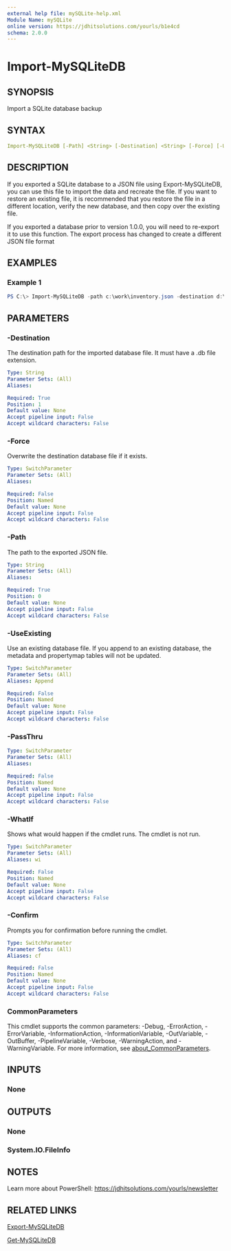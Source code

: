 ```yaml
---
external help file: mySQLite-help.xml
Module Name: mySQLite
online version: https://jdhitsolutions.com/yourls/b1e4cd
schema: 2.0.0
---
```


# Import-MySQLiteDB

## SYNOPSIS

Import a SQLite database backup

## SYNTAX

```yaml
Import-MySQLiteDB [-Path] <String> [-Destination] <String> [-Force] [-UseExisting] [-PassThru] [-WhatIf] [-Confirm] [<CommonParameters>]
```

## DESCRIPTION

If you exported a SQLite database to a JSON file using Export-MySQLiteDB, you can use this file to import the data and recreate the file. If you want to restore an existing file, it is recommended that you restore the file in a different location, verify the new database, and then copy over the existing file.

If you exported a database prior to version 1.0.0, you will need to re-export it to use this function. The export process has changed to create a different JSON file format

## EXAMPLES

### Example 1

```powershell
PS C:\> Import-MySQLiteDB -path c:\work\inventory.json -destination d:\temp\inventory.db.
```

## PARAMETERS

### -Destination

The destination path for the imported database file. It must have a .db file extension.

```yaml
Type: String
Parameter Sets: (All)
Aliases:

Required: True
Position: 1
Default value: None
Accept pipeline input: False
Accept wildcard characters: False
```

### -Force

Overwrite the destination database file if it exists.

```yaml
Type: SwitchParameter
Parameter Sets: (All)
Aliases:

Required: False
Position: Named
Default value: None
Accept pipeline input: False
Accept wildcard characters: False
```

### -Path

The path to the exported JSON file.

```yaml
Type: String
Parameter Sets: (All)
Aliases:

Required: True
Position: 0
Default value: None
Accept pipeline input: False
Accept wildcard characters: False
```

### -UseExisting

Use an existing database file. If you append to an existing database, the metadata and propertymap tables will not be updated.

```yaml
Type: SwitchParameter
Parameter Sets: (All)
Aliases: Append

Required: False
Position: Named
Default value: None
Accept pipeline input: False
Accept wildcard characters: False
```

### -PassThru

```yaml
Type: SwitchParameter
Parameter Sets: (All)
Aliases:

Required: False
Position: Named
Default value: None
Accept pipeline input: False
Accept wildcard characters: False
```

### -WhatIf

Shows what would happen if the cmdlet runs.
The cmdlet is not run.

```yaml
Type: SwitchParameter
Parameter Sets: (All)
Aliases: wi

Required: False
Position: Named
Default value: None
Accept pipeline input: False
Accept wildcard characters: False
```

### -Confirm

Prompts you for confirmation before running the cmdlet.

```yaml
Type: SwitchParameter
Parameter Sets: (All)
Aliases: cf

Required: False
Position: Named
Default value: None
Accept pipeline input: False
Accept wildcard characters: False
```

### CommonParameters

This cmdlet supports the common parameters: -Debug, -ErrorAction, -ErrorVariable, -InformationAction, -InformationVariable, -OutVariable, -OutBuffer, -PipelineVariable, -Verbose, -WarningAction, and -WarningVariable. For more information, see [about_CommonParameters](http://go.microsoft.com/fwlink/?LinkID=113216).

## INPUTS

### None

## OUTPUTS

### None

### System.IO.FileInfo

## NOTES

Learn more about PowerShell: https://jdhitsolutions.com/yourls/newsletter

## RELATED LINKS

[Export-MySQLiteDB](Export-MySQLiteDB.md)

[Get-MySQLiteDB](Get-MySQLiteDB.md)
